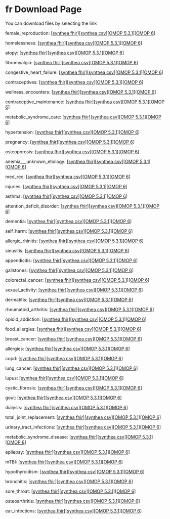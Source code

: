 # fr Download Page #
You can download files by selecting the link

female_reproduction: [[synthea fhir](https://github.com/science-automation/healthcare-europe-sample/raw/fr/fr/female_reproduction_synthea_fhir.zip)][[synthea csv](https://github.com/science-automation/healthcare-europe-sample/raw/fr/fr/female_reproduction_synthea_csv.zip)][[OMOP 5.3.1](https://github.com/science-automation/healthcare-europe-sample/raw/fr/fr/female_reproduction_omop_531.zip)][[OMOP 6](https://github.com/science-automation/healthcare-europe-sample/raw/fr/fr/female_reproduction_omop_6.zip)]

homelessness: [[synthea fhir](https://github.com/science-automation/healthcare-europe-sample/raw/fr/fr/homelessness_synthea_fhir.zip)][[synthea csv](https://github.com/science-automation/healthcare-europe-sample/raw/fr/fr/homelessness_synthea_csv.zip)][[OMOP 5.3.1](https://github.com/science-automation/healthcare-europe-sample/raw/fr/fr/homelessness_omop_531.zip)][[OMOP 6](https://github.com/science-automation/healthcare-europe-sample/raw/fr/fr/homelessness_omop_6.zip)]

atopy: [[synthea fhir](https://github.com/science-automation/healthcare-europe-sample/raw/fr/fr/atopy_synthea_fhir.zip)][[synthea csv](https://github.com/science-automation/healthcare-europe-sample/raw/fr/fr/atopy_synthea_csv.zip)][[OMOP 5.3.1](https://github.com/science-automation/healthcare-europe-sample/raw/fr/fr/atopy_omop_531.zip)][[OMOP 6](https://github.com/science-automation/healthcare-europe-sample/raw/fr/fr/atopy_omop_6.zip)]

fibromyalgia: [[synthea fhir](https://github.com/science-automation/healthcare-europe-sample/raw/fr/fr/fibromyalgia_synthea_fhir.zip)][[synthea csv](https://github.com/science-automation/healthcare-europe-sample/raw/fr/fr/fibromyalgia_synthea_csv.zip)][[OMOP 5.3.1](https://github.com/science-automation/healthcare-europe-sample/raw/fr/fr/fibromyalgia_omop_531.zip)][[OMOP 6](https://github.com/science-automation/healthcare-europe-sample/raw/fr/fr/fibromyalgia_omop_6.zip)]

congestive_heart_failure: [[synthea fhir](https://github.com/science-automation/healthcare-europe-sample/raw/fr/fr/congestive_heart_failure_synthea_fhir.zip)][[synthea csv](https://github.com/science-automation/healthcare-europe-sample/raw/fr/fr/congestive_heart_failure_synthea_csv.zip)][[OMOP 5.3.1](https://github.com/science-automation/healthcare-europe-sample/raw/fr/fr/congestive_heart_failure_omop_531.zip)][[OMOP 6](https://github.com/science-automation/healthcare-europe-sample/raw/fr/fr/congestive_heart_failure_omop_6.zip)]

contraceptives: [[synthea fhir](https://github.com/science-automation/healthcare-europe-sample/raw/fr/fr/contraceptives_synthea_fhir.zip)][[synthea csv](https://github.com/science-automation/healthcare-europe-sample/raw/fr/fr/contraceptives_synthea_csv.zip)][[OMOP 5.3.1](https://github.com/science-automation/healthcare-europe-sample/raw/fr/fr/contraceptives_omop_531.zip)][[OMOP 6](https://github.com/science-automation/healthcare-europe-sample/raw/fr/fr/contraceptives_omop_6.zip)]

wellness_encounters: [[synthea fhir](https://github.com/science-automation/healthcare-europe-sample/raw/fr/fr/wellness_encounters_synthea_fhir.zip)][[synthea csv](https://github.com/science-automation/healthcare-europe-sample/raw/fr/fr/wellness_encounters_synthea_csv.zip)][[OMOP 5.3.1](https://github.com/science-automation/healthcare-europe-sample/raw/fr/fr/wellness_encounters_omop_531.zip)][[OMOP 6](https://github.com/science-automation/healthcare-europe-sample/raw/fr/fr/wellness_encounters_omop_6.zip)]

contraceptive_maintenance: [[synthea fhir](https://github.com/science-automation/healthcare-europe-sample/raw/fr/fr/contraceptive_maintenance_synthea_fhir.zip)][[synthea csv](https://github.com/science-automation/healthcare-europe-sample/raw/fr/fr/contraceptive_maintenance_synthea_csv.zip)][[OMOP 5.3.1](https://github.com/science-automation/healthcare-europe-sample/raw/fr/fr/contraceptive_maintenance_omop_531.zip)][[OMOP 6](https://github.com/science-automation/healthcare-europe-sample/raw/fr/fr/contraceptive_maintenance_omop_6.zip)]

metabolic_syndrome_care: [[synthea fhir](https://github.com/science-automation/healthcare-europe-sample/raw/fr/fr/metabolic_syndrome_care_synthea_fhir.zip)][[synthea csv](https://github.com/science-automation/healthcare-europe-sample/raw/fr/fr/metabolic_syndrome_care_synthea_csv.zip)][[OMOP 5.3.1](https://github.com/science-automation/healthcare-europe-sample/raw/fr/fr/metabolic_syndrome_care_omop_531.zip)][[OMOP 6](https://github.com/science-automation/healthcare-europe-sample/raw/fr/fr/metabolic_syndrome_care_omop_6.zip)]

hypertension: [[synthea fhir](https://github.com/science-automation/healthcare-europe-sample/raw/fr/fr/hypertension_synthea_fhir.zip)][[synthea csv](https://github.com/science-automation/healthcare-europe-sample/raw/fr/fr/hypertension_synthea_csv.zip)][[OMOP 5.3.1](https://github.com/science-automation/healthcare-europe-sample/raw/fr/fr/hypertension_omop_531.zip)][[OMOP 6](https://github.com/science-automation/healthcare-europe-sample/raw/fr/fr/hypertension_omop_6.zip)]

pregnancy: [[synthea fhir](https://github.com/science-automation/healthcare-europe-sample/raw/fr/fr/pregnancy_synthea_fhir.zip)][[synthea csv](https://github.com/science-automation/healthcare-europe-sample/raw/fr/fr/pregnancy_synthea_csv.zip)][[OMOP 5.3.1](https://github.com/science-automation/healthcare-europe-sample/raw/fr/fr/pregnancy_omop_531.zip)][[OMOP 6](https://github.com/science-automation/healthcare-europe-sample/raw/fr/fr/pregnancy_omop_6.zip)]

osteoporosis: [[synthea fhir](https://github.com/science-automation/healthcare-europe-sample/raw/fr/fr/osteoporosis_synthea_fhir.zip)][[synthea csv](https://github.com/science-automation/healthcare-europe-sample/raw/fr/fr/osteoporosis_synthea_csv.zip)][[OMOP 5.3.1](https://github.com/science-automation/healthcare-europe-sample/raw/fr/fr/osteoporosis_omop_531.zip)][[OMOP 6](https://github.com/science-automation/healthcare-europe-sample/raw/fr/fr/osteoporosis_omop_6.zip)]

anemia___unknown_etiology: [[synthea fhir](https://github.com/science-automation/healthcare-europe-sample/raw/fr/fr/anemia___unknown_etiology_synthea_fhir.zip)][[synthea csv](https://github.com/science-automation/healthcare-europe-sample/raw/fr/fr/anemia___unknown_etiology_synthea_csv.zip)][[OMOP 5.3.1](https://github.com/science-automation/healthcare-europe-sample/raw/fr/fr/anemia___unknown_etiology_omop_531.zip)][[OMOP 6](https://github.com/science-automation/healthcare-europe-sample/raw/fr/fr/anemia___unknown_etiology_omop_6.zip)]

med_rec: [[synthea fhir](https://github.com/science-automation/healthcare-europe-sample/raw/fr/fr/med_rec_synthea_fhir.zip)][[synthea csv](https://github.com/science-automation/healthcare-europe-sample/raw/fr/fr/med_rec_synthea_csv.zip)][[OMOP 5.3.1](https://github.com/science-automation/healthcare-europe-sample/raw/fr/fr/med_rec_omop_531.zip)][[OMOP 6](https://github.com/science-automation/healthcare-europe-sample/raw/fr/fr/med_rec_omop_6.zip)]

injuries: [[synthea fhir](https://github.com/science-automation/healthcare-europe-sample/raw/fr/fr/injuries_synthea_fhir.zip)][[synthea csv](https://github.com/science-automation/healthcare-europe-sample/raw/fr/fr/injuries_synthea_csv.zip)][[OMOP 5.3.1](https://github.com/science-automation/healthcare-europe-sample/raw/fr/fr/injuries_omop_531.zip)][[OMOP 6](https://github.com/science-automation/healthcare-europe-sample/raw/fr/fr/injuries_omop_6.zip)]

asthma: [[synthea fhir](https://github.com/science-automation/healthcare-europe-sample/raw/fr/fr/asthma_synthea_fhir.zip)][[synthea csv](https://github.com/science-automation/healthcare-europe-sample/raw/fr/fr/asthma_synthea_csv.zip)][[OMOP 5.3.1](https://github.com/science-automation/healthcare-europe-sample/raw/fr/fr/asthma_omop_531.zip)][[OMOP 6](https://github.com/science-automation/healthcare-europe-sample/raw/fr/fr/asthma_omop_6.zip)]

attention_deficit_disorder: [[synthea fhir](https://github.com/science-automation/healthcare-europe-sample/raw/fr/fr/attention_deficit_disorder_synthea_fhir.zip)][[synthea csv](https://github.com/science-automation/healthcare-europe-sample/raw/fr/fr/attention_deficit_disorder_synthea_csv.zip)][[OMOP 5.3.1](https://github.com/science-automation/healthcare-europe-sample/raw/fr/fr/attention_deficit_disorder_omop_531.zip)][[OMOP 6](https://github.com/science-automation/healthcare-europe-sample/raw/fr/fr/attention_deficit_disorder_omop_6.zip)]

dementia: [[synthea fhir](https://github.com/science-automation/healthcare-europe-sample/raw/fr/fr/dementia_synthea_fhir.zip)][[synthea csv](https://github.com/science-automation/healthcare-europe-sample/raw/fr/fr/dementia_synthea_csv.zip)][[OMOP 5.3.1](https://github.com/science-automation/healthcare-europe-sample/raw/fr/fr/dementia_omop_531.zip)][[OMOP 6](https://github.com/science-automation/healthcare-europe-sample/raw/fr/fr/dementia_omop_6.zip)]

self_harm: [[synthea fhir](https://github.com/science-automation/healthcare-europe-sample/raw/fr/fr/self_harm_synthea_fhir.zip)][[synthea csv](https://github.com/science-automation/healthcare-europe-sample/raw/fr/fr/self_harm_synthea_csv.zip)][[OMOP 5.3.1](https://github.com/science-automation/healthcare-europe-sample/raw/fr/fr/self_harm_omop_531.zip)][[OMOP 6](https://github.com/science-automation/healthcare-europe-sample/raw/fr/fr/self_harm_omop_6.zip)]

allergic_rhinitis: [[synthea fhir](https://github.com/science-automation/healthcare-europe-sample/raw/fr/fr/allergic_rhinitis_synthea_fhir.zip)][[synthea csv](https://github.com/science-automation/healthcare-europe-sample/raw/fr/fr/allergic_rhinitis_synthea_csv.zip)][[OMOP 5.3.1](https://github.com/science-automation/healthcare-europe-sample/raw/fr/fr/allergic_rhinitis_omop_531.zip)][[OMOP 6](https://github.com/science-automation/healthcare-europe-sample/raw/fr/fr/allergic_rhinitis_omop_6.zip)]

sinusitis: [[synthea fhir](https://github.com/science-automation/healthcare-europe-sample/raw/fr/fr/sinusitis_synthea_fhir.zip)][[synthea csv](https://github.com/science-automation/healthcare-europe-sample/raw/fr/fr/sinusitis_synthea_csv.zip)][[OMOP 5.3.1](https://github.com/science-automation/healthcare-europe-sample/raw/fr/fr/sinusitis_omop_531.zip)][[OMOP 6](https://github.com/science-automation/healthcare-europe-sample/raw/fr/fr/sinusitis_omop_6.zip)]

appendicitis: [[synthea fhir](https://github.com/science-automation/healthcare-europe-sample/raw/fr/fr/appendicitis_synthea_fhir.zip)][[synthea csv](https://github.com/science-automation/healthcare-europe-sample/raw/fr/fr/appendicitis_synthea_csv.zip)][[OMOP 5.3.1](https://github.com/science-automation/healthcare-europe-sample/raw/fr/fr/appendicitis_omop_531.zip)][[OMOP 6](https://github.com/science-automation/healthcare-europe-sample/raw/fr/fr/appendicitis_omop_6.zip)]

gallstones: [[synthea fhir](https://github.com/science-automation/healthcare-europe-sample/raw/fr/fr/gallstones_synthea_fhir.zip)][[synthea csv](https://github.com/science-automation/healthcare-europe-sample/raw/fr/fr/gallstones_synthea_csv.zip)][[OMOP 5.3.1](https://github.com/science-automation/healthcare-europe-sample/raw/fr/fr/gallstones_omop_531.zip)][[OMOP 6](https://github.com/science-automation/healthcare-europe-sample/raw/fr/fr/gallstones_omop_6.zip)]

colorectal_cancer: [[synthea fhir](https://github.com/science-automation/healthcare-europe-sample/raw/fr/fr/colorectal_cancer_synthea_fhir.zip)][[synthea csv](https://github.com/science-automation/healthcare-europe-sample/raw/fr/fr/colorectal_cancer_synthea_csv.zip)][[OMOP 5.3.1](https://github.com/science-automation/healthcare-europe-sample/raw/fr/fr/colorectal_cancer_omop_531.zip)][[OMOP 6](https://github.com/science-automation/healthcare-europe-sample/raw/fr/fr/colorectal_cancer_omop_6.zip)]

sexual_activity: [[synthea fhir](https://github.com/science-automation/healthcare-europe-sample/raw/fr/fr/sexual_activity_synthea_fhir.zip)][[synthea csv](https://github.com/science-automation/healthcare-europe-sample/raw/fr/fr/sexual_activity_synthea_csv.zip)][[OMOP 5.3.1](https://github.com/science-automation/healthcare-europe-sample/raw/fr/fr/sexual_activity_omop_531.zip)][[OMOP 6](https://github.com/science-automation/healthcare-europe-sample/raw/fr/fr/sexual_activity_omop_6.zip)]

dermatitis: [[synthea fhir](https://github.com/science-automation/healthcare-europe-sample/raw/fr/fr/dermatitis_synthea_fhir.zip)][[synthea csv](https://github.com/science-automation/healthcare-europe-sample/raw/fr/fr/dermatitis_synthea_csv.zip)][[OMOP 5.3.1](https://github.com/science-automation/healthcare-europe-sample/raw/fr/fr/dermatitis_omop_531.zip)][[OMOP 6](https://github.com/science-automation/healthcare-europe-sample/raw/fr/fr/dermatitis_omop_6.zip)]

rheumatoid_arthritis: [[synthea fhir](https://github.com/science-automation/healthcare-europe-sample/raw/fr/fr/rheumatoid_arthritis_synthea_fhir.zip)][[synthea csv](https://github.com/science-automation/healthcare-europe-sample/raw/fr/fr/rheumatoid_arthritis_synthea_csv.zip)][[OMOP 5.3.1](https://github.com/science-automation/healthcare-europe-sample/raw/fr/fr/rheumatoid_arthritis_omop_531.zip)][[OMOP 6](https://github.com/science-automation/healthcare-europe-sample/raw/fr/fr/rheumatoid_arthritis_omop_6.zip)]

opioid_addiction: [[synthea fhir](https://github.com/science-automation/healthcare-europe-sample/raw/fr/fr/opioid_addiction_synthea_fhir.zip)][[synthea csv](https://github.com/science-automation/healthcare-europe-sample/raw/fr/fr/opioid_addiction_synthea_csv.zip)][[OMOP 5.3.1](https://github.com/science-automation/healthcare-europe-sample/raw/fr/fr/opioid_addiction_omop_531.zip)][[OMOP 6](https://github.com/science-automation/healthcare-europe-sample/raw/fr/fr/opioid_addiction_omop_6.zip)]

food_allergies: [[synthea fhir](https://github.com/science-automation/healthcare-europe-sample/raw/fr/fr/food_allergies_synthea_fhir.zip)][[synthea csv](https://github.com/science-automation/healthcare-europe-sample/raw/fr/fr/food_allergies_synthea_csv.zip)][[OMOP 5.3.1](https://github.com/science-automation/healthcare-europe-sample/raw/fr/fr/food_allergies_omop_531.zip)][[OMOP 6](https://github.com/science-automation/healthcare-europe-sample/raw/fr/fr/food_allergies_omop_6.zip)]

breast_cancer: [[synthea fhir](https://github.com/science-automation/healthcare-europe-sample/raw/fr/fr/breast_cancer_synthea_fhir.zip)][[synthea csv](https://github.com/science-automation/healthcare-europe-sample/raw/fr/fr/breast_cancer_synthea_csv.zip)][[OMOP 5.3.1](https://github.com/science-automation/healthcare-europe-sample/raw/fr/fr/breast_cancer_omop_531.zip)][[OMOP 6](https://github.com/science-automation/healthcare-europe-sample/raw/fr/fr/breast_cancer_omop_6.zip)]

allergies: [[synthea fhir](https://github.com/science-automation/healthcare-europe-sample/raw/fr/fr/allergies_synthea_fhir.zip)][[synthea csv](https://github.com/science-automation/healthcare-europe-sample/raw/fr/fr/allergies_synthea_csv.zip)][[OMOP 5.3.1](https://github.com/science-automation/healthcare-europe-sample/raw/fr/fr/allergies_omop_531.zip)][[OMOP 6](https://github.com/science-automation/healthcare-europe-sample/raw/fr/fr/allergies_omop_6.zip)]

copd: [[synthea fhir](https://github.com/science-automation/healthcare-europe-sample/raw/fr/fr/copd_synthea_fhir.zip)][[synthea csv](https://github.com/science-automation/healthcare-europe-sample/raw/fr/fr/copd_synthea_csv.zip)][[OMOP 5.3.1](https://github.com/science-automation/healthcare-europe-sample/raw/fr/fr/copd_omop_531.zip)][[OMOP 6](https://github.com/science-automation/healthcare-europe-sample/raw/fr/fr/copd_omop_6.zip)]

lung_cancer: [[synthea fhir](https://github.com/science-automation/healthcare-europe-sample/raw/fr/fr/lung_cancer_synthea_fhir.zip)][[synthea csv](https://github.com/science-automation/healthcare-europe-sample/raw/fr/fr/lung_cancer_synthea_csv.zip)][[OMOP 5.3.1](https://github.com/science-automation/healthcare-europe-sample/raw/fr/fr/lung_cancer_omop_531.zip)][[OMOP 6](https://github.com/science-automation/healthcare-europe-sample/raw/fr/fr/lung_cancer_omop_6.zip)]

lupus: [[synthea fhir](https://github.com/science-automation/healthcare-europe-sample/raw/fr/fr/lupus_synthea_fhir.zip)][[synthea csv](https://github.com/science-automation/healthcare-europe-sample/raw/fr/fr/lupus_synthea_csv.zip)][[OMOP 5.3.1](https://github.com/science-automation/healthcare-europe-sample/raw/fr/fr/lupus_omop_531.zip)][[OMOP 6](https://github.com/science-automation/healthcare-europe-sample/raw/fr/fr/lupus_omop_6.zip)]

cystic_fibrosis: [[synthea fhir](https://github.com/science-automation/healthcare-europe-sample/raw/fr/fr/cystic_fibrosis_synthea_fhir.zip)][[synthea csv](https://github.com/science-automation/healthcare-europe-sample/raw/fr/fr/cystic_fibrosis_synthea_csv.zip)][[OMOP 5.3.1](https://github.com/science-automation/healthcare-europe-sample/raw/fr/fr/cystic_fibrosis_omop_531.zip)][[OMOP 6](https://github.com/science-automation/healthcare-europe-sample/raw/fr/fr/cystic_fibrosis_omop_6.zip)]

gout: [[synthea fhir](https://github.com/science-automation/healthcare-europe-sample/raw/fr/fr/gout_synthea_fhir.zip)][[synthea csv](https://github.com/science-automation/healthcare-europe-sample/raw/fr/fr/gout_synthea_csv.zip)][[OMOP 5.3.1](https://github.com/science-automation/healthcare-europe-sample/raw/fr/fr/gout_omop_531.zip)][[OMOP 6](https://github.com/science-automation/healthcare-europe-sample/raw/fr/fr/gout_omop_6.zip)]

dialysis: [[synthea fhir](https://github.com/science-automation/healthcare-europe-sample/raw/fr/fr/dialysis_synthea_fhir.zip)][[synthea csv](https://github.com/science-automation/healthcare-europe-sample/raw/fr/fr/dialysis_synthea_csv.zip)][[OMOP 5.3.1](https://github.com/science-automation/healthcare-europe-sample/raw/fr/fr/dialysis_omop_531.zip)][[OMOP 6](https://github.com/science-automation/healthcare-europe-sample/raw/fr/fr/dialysis_omop_6.zip)]

total_joint_replacement: [[synthea fhir](https://github.com/science-automation/healthcare-europe-sample/raw/fr/fr/total_joint_replacement_synthea_fhir.zip)][[synthea csv](https://github.com/science-automation/healthcare-europe-sample/raw/fr/fr/total_joint_replacement_synthea_csv.zip)][[OMOP 5.3.1](https://github.com/science-automation/healthcare-europe-sample/raw/fr/fr/total_joint_replacement_omop_531.zip)][[OMOP 6](https://github.com/science-automation/healthcare-europe-sample/raw/fr/fr/total_joint_replacement_omop_6.zip)]

urinary_tract_infections: [[synthea fhir](https://github.com/science-automation/healthcare-europe-sample/raw/fr/fr/urinary_tract_infections_synthea_fhir.zip)][[synthea csv](https://github.com/science-automation/healthcare-europe-sample/raw/fr/fr/urinary_tract_infections_synthea_csv.zip)][[OMOP 5.3.1](https://github.com/science-automation/healthcare-europe-sample/raw/fr/fr/urinary_tract_infections_omop_531.zip)][[OMOP 6](https://github.com/science-automation/healthcare-europe-sample/raw/fr/fr/urinary_tract_infections_omop_6.zip)]

metabolic_syndrome_disease: [[synthea fhir](https://github.com/science-automation/healthcare-europe-sample/raw/fr/fr/metabolic_syndrome_disease_synthea_fhir.zip)][[synthea csv](https://github.com/science-automation/healthcare-europe-sample/raw/fr/fr/metabolic_syndrome_disease_synthea_csv.zip)][[OMOP 5.3.1](https://github.com/science-automation/healthcare-europe-sample/raw/fr/fr/metabolic_syndrome_disease_omop_531.zip)][[OMOP 6](https://github.com/science-automation/healthcare-europe-sample/raw/fr/fr/metabolic_syndrome_disease_omop_6.zip)]

epilepsy: [[synthea fhir](https://github.com/science-automation/healthcare-europe-sample/raw/fr/fr/epilepsy_synthea_fhir.zip)][[synthea csv](https://github.com/science-automation/healthcare-europe-sample/raw/fr/fr/epilepsy_synthea_csv.zip)][[OMOP 5.3.1](https://github.com/science-automation/healthcare-europe-sample/raw/fr/fr/epilepsy_omop_531.zip)][[OMOP 6](https://github.com/science-automation/healthcare-europe-sample/raw/fr/fr/epilepsy_omop_6.zip)]

mTBI: [[synthea fhir](https://github.com/science-automation/healthcare-europe-sample/raw/fr/fr/mTBI_synthea_fhir.zip)][[synthea csv](https://github.com/science-automation/healthcare-europe-sample/raw/fr/fr/mTBI_synthea_csv.zip)][[OMOP 5.3.1](https://github.com/science-automation/healthcare-europe-sample/raw/fr/fr/mTBI_omop_531.zip)][[OMOP 6](https://github.com/science-automation/healthcare-europe-sample/raw/fr/fr/mTBI_omop_6.zip)]

hypothyroidism: [[synthea fhir](https://github.com/science-automation/healthcare-europe-sample/raw/fr/fr/hypothyroidism_synthea_fhir.zip)][[synthea csv](https://github.com/science-automation/healthcare-europe-sample/raw/fr/fr/hypothyroidism_synthea_csv.zip)][[OMOP 5.3.1](https://github.com/science-automation/healthcare-europe-sample/raw/fr/fr/hypothyroidism_omop_531.zip)][[OMOP 6](https://github.com/science-automation/healthcare-europe-sample/raw/fr/fr/hypothyroidism_omop_6.zip)]

bronchitis: [[synthea fhir](https://github.com/science-automation/healthcare-europe-sample/raw/fr/fr/bronchitis_synthea_fhir.zip)][[synthea csv](https://github.com/science-automation/healthcare-europe-sample/raw/fr/fr/bronchitis_synthea_csv.zip)][[OMOP 5.3.1](https://github.com/science-automation/healthcare-europe-sample/raw/fr/fr/bronchitis_omop_531.zip)][[OMOP 6](https://github.com/science-automation/healthcare-europe-sample/raw/fr/fr/bronchitis_omop_6.zip)]

sore_throat: [[synthea fhir](https://github.com/science-automation/healthcare-europe-sample/raw/fr/fr/sore_throat_synthea_fhir.zip)][[synthea csv](https://github.com/science-automation/healthcare-europe-sample/raw/fr/fr/sore_throat_synthea_csv.zip)][[OMOP 5.3.1](https://github.com/science-automation/healthcare-europe-sample/raw/fr/fr/sore_throat_omop_531.zip)][[OMOP 6](https://github.com/science-automation/healthcare-europe-sample/raw/fr/fr/sore_throat_omop_6.zip)]

osteoarthritis: [[synthea fhir](https://github.com/science-automation/healthcare-europe-sample/raw/fr/fr/osteoarthritis_synthea_fhir.zip)][[synthea csv](https://github.com/science-automation/healthcare-europe-sample/raw/fr/fr/osteoarthritis_synthea_csv.zip)][[OMOP 5.3.1](https://github.com/science-automation/healthcare-europe-sample/raw/fr/fr/osteoarthritis_omop_531.zip)][[OMOP 6](https://github.com/science-automation/healthcare-europe-sample/raw/fr/fr/osteoarthritis_omop_6.zip)]

ear_infections: [[synthea fhir](https://github.com/science-automation/healthcare-europe-sample/raw/fr/fr/ear_infections_synthea_fhir.zip)][[synthea csv](https://github.com/science-automation/healthcare-europe-sample/raw/fr/fr/ear_infections_synthea_csv.zip)][[OMOP 5.3.1](https://github.com/science-automation/healthcare-europe-sample/raw/fr/fr/ear_infections_omop_531.zip)][[OMOP 6](https://github.com/science-automation/healthcare-europe-sample/raw/fr/fr/ear_infections_omop_6.zip)]

